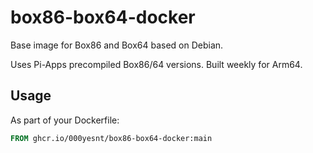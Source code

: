 # box86-box64-docker
Base image for Box86 and Box64 based on Debian. 

Uses Pi-Apps precompiled Box86/64 versions. Built weekly for Arm64.

## Usage
As part of your Dockerfile:
```dockerfile
FROM ghcr.io/000yesnt/box86-box64-docker:main
```
